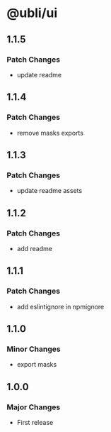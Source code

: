 # @ubli/ui

## 1.1.5

### Patch Changes

- update readme

## 1.1.4

### Patch Changes

- remove masks exports

## 1.1.3

### Patch Changes

- update readme assets

## 1.1.2

### Patch Changes

- add readme

## 1.1.1

### Patch Changes

- add eslintignore in npmignore

## 1.1.0

### Minor Changes

- export masks

## 1.0.0

### Major Changes

- First release
